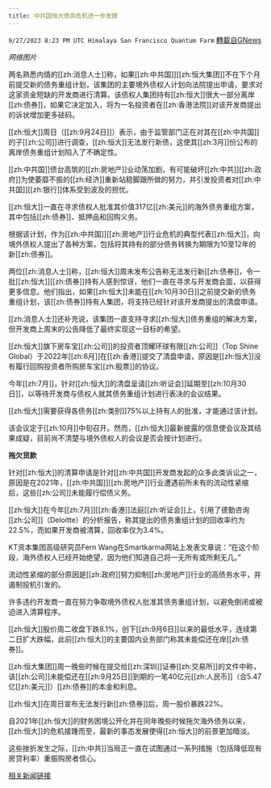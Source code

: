 ```yaml
---
title: 中共国恒大债务危机进一步发酵
---
```

`9/27/2023 8:23 PM UTC Himalaya San Francisco Quantum Farm` [轉載自GNews](https://gnews.org/articles/1748726)

*网络图片*

两名熟悉内情的[[zh:消息人士]]称，如果[[zh:中共国]][[zh:恒大集团]]不在下个月前提交新的债务重组计划，该集团的主要境外债权人计划向法院提出申请，要求对这家资金短缺的开发商进行清算。该债权人集团持有[[zh:恒大]]很大一部分离岸[[zh:债券]]，如果它决定加入，将为一名投资者在[[zh:香港法院]]对该开发商提出的诉状增加更多砝码。

[[zh:恒大]]周日（[[zh:9月24日]]）表示，由于监管部门正在对其在[[zh:中共国]]的子[[zh:公司]]进行调查，[[zh:恒大]]无法发行新债，这使其[[zh:3月]]份公布的离岸债务重组计划陷入了不确定性。

[[zh:中共国]]债台高筑的[[zh:房地产]]业动荡加剧，有可能破坏[[zh:中共]][[zh:政府]]为使萎靡不振的[[zh:经济]]重新站稳脚跟所做的努力，并引发投资者对[[zh:中共国]][[zh:银行]]体系受到波及的担忧。

[[zh:恒大]]一直在寻求债权人批准其价值317亿[[zh:美元]]的海外债务重组方案，其中包括[[zh:债券]]、抵押品和回购义务。

根据该计划，作为[[zh:中共国]][[zh:房地产]]行业危机的典型代表[[zh:恒大]]，向境外债权人提出了各种方案，包括将其持有的部分债务转换为期限为10至12年的新[[zh:债券]]。

两位[[zh:消息人士]]称，[[zh:恒大]]周末发布公告称无法发行新[[zh:债券]]，令一批[[zh:恒大]][[zh:债券]]持有人感到惊讶，他们一直在寻求与开发商会面，以获得更多信息。他们指出，如果[[zh:恒大]]未能在[[zh:10月30日]]之前提交新的债务重组计划，该[[zh:债券]]持有人集团，将支持已经针对该开发商提出的清盘申请。

[[zh:消息人士]]还补充说，该集团一直支持寻求[[zh:恒大]]债务重组的解决方案，但开发商上周末的公告降低了最终实现这一目标的希望。

[[zh:恒大]]旗下房车宝[[zh:公司]]的投资者顶耀环球有限[[zh:公司]]（Top Shine Global）于2022年[[zh:6月]]在[[zh:香港]]提交了清盘申请，原因是[[zh:恒大]]没有履行回购投资者所购房车宝[[zh:股票]]的协议。

今年[[zh:7月]]，针对[[zh:恒大]]的清盘呈请[[zh:听证会]]延期至[[zh:10月30日]]，以等待开发商与债权人就其债务重组计划进行表决的会议结果。

[[zh:恒大]]需要获得各债务[[zh:类别]]75%以上持有人的批准，才能通过该计划。

该会议定于[[zh:10月]]中旬召开。然而，[[zh:恒大]]最新披露的信息使会议及其结果成疑，目前尚不清楚与境外债权人的会议是否会按计划进行。

**拖欠货款**

针对[[zh:恒大]]的清算申请是针对[[zh:中共国]]开发商发起的众多此类诉讼之一，原因是在2021年，[[zh:中共国]][[zh:房地产]]行业遭遇前所未有的流动性紧缩后，这些[[zh:公司]]未能履行偿债义务。

[[zh:恒大]]在今年[[zh:7月]][[zh:香港]]法庭[[zh:听证会]]上，引用了德勤咨询[[zh:公司]]（Deloitte）的分析报告，称其提出的债务重组计划的回收率约为22.5%，而如果开发商被清算，回收率仅为3.4%。

KT资本集团高级研究员Fern Wang在Smartkarma网站上发表文章说：“在这个阶段，海外债权人已经开始绝望，因为他们知道自己将一无所有或所剩无几。”

流动性紧缩的部分原因是[[zh:政府]]努力抑制[[zh:房地产]]行业的高债务水平，并遏制投机引发的。

许多违约开发商一直在努力争取境外债权人批准其债务重组计划，以避免倒闭或被迫进入清算程序。

[[zh:恒大]]股价周二收盘下跌8.1%，创下[[zh:9月6日]]以来的最低水平，连续第二日扩大跌幅，此前[[zh:恒大]]的主要国内业务部门称其未能偿还在岸[[zh:债券]]。

[[zh:恒大集团]]周一晚些时候在提交给[[zh:深圳]]证券[[zh:交易所]]的文件中称，该[[zh:公司]]未能偿还在[[zh:9月25日]]到期的一笔40亿元[[zh:人民币]]（合5.47亿[[zh:美元]]）[[zh:债券]]的本金和利息。

[[zh:恒大]]在周日宣布无法发行新[[zh:债券]]后，周一股价暴跌22%。

自2021年[[zh:恒大]]的财务困境公开化并在同年晚些时候拖欠海外债务以来，[[zh:恒大]]的危机接踵而至，最新的事态发展使得[[zh:恒大]]的前景更加暗淡。

这些挫折发生之际，[[zh:中共]]当局正一直在试图通过一系列措施（包括降低现有房贷利率）重振购房者信心。

[相关新闻链接](https://www.reuters.com/world/china/some-evergrande-creditors-plan-join-winding-up-petition-if-no-new-debt-plan-by-2023-09-26/)
